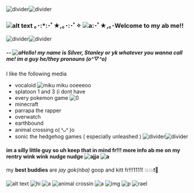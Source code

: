![divider](https://gifs.crd.co/assets/images/gallery03/595a975c.gif?v=d417d32b)![divider](https://gifs.crd.co/assets/images/gallery03/595a975c.gif?v=d417d32b)
### ![alt text](https://thumbs.gfycat.com/DefiantKindAntipodesgreenparakeet-size_restricted.gif) ｡･:*:･ﾟ★,｡･:･ﾟ✧ ![a](https://i.imgur.com/d8fOJRi.gif):･ﾟ★,｡･Welcome to my ab me!!
![divider](https://gifs.crd.co/assets/images/gallery03/595a975c.gif?v=d417d32b)![divider](https://gifs.crd.co/assets/images/gallery03/595a975c.gif?v=d417d32b)
##### -- ![a](https://i.imgur.com/6lrGAEW.gif)Hello! my name is **Silver**, *Stanley* or yk whatever you wanna call me! im a guy he/they pronouns (o^▽^o)
I like the following media
- vocaloid ![miku miku ooeeeoo](https://i.imgur.com/1b1PrhY.gif)
- splatoon 1 and 3 (i dont have 
- every pokemon game ![0](https://gifs.crd.co/assets/images/gallery23/8bf41519.gif?v=d417d32b)
- minecraft
- parrapa the rapper
- overwatch
- earthbound
- animal crossing o( ❛ᴗ❛ )o
- sonic the hedgehog games ( especially unleashed )
![divider](https://gifs.crd.co/assets/images/gallery03/595a975c.gif?v=d417d32b)![divider](https://gifs.crd.co/assets/images/gallery03/595a975c.gif?v=d417d32b)
#### im a silly little guy so uh keep that in mind fr!!! more info ab me on my rentry wink wink nudge nudge ![ajja](https://i.imgur.com/BGH8mGH.gif) ![a](https://i.imgur.com/NcQaKt0.gif)

my **best buddies** are *jay* *gok(nba)* goop and kitt fr!!!1111! 💥💥❗👊

![alt text](https://i.imgur.com/pf7nt2U.png)  ![hi](https://i.imgur.com/epp3DE6.png) ![a](https://i.imgur.com/QNYIda6.gif) ![animal crossin](https://i.imgur.com/cszjpln.png) ![a](https://i.imgur.com/QYsbuIp.png) ![img](https://i.imgur.com/j3AQNJv.gif) ![p](https://i.imgur.com/PlzvNRV.png) ![rael](https://i.imgur.com/YGRGfay.gif) 

